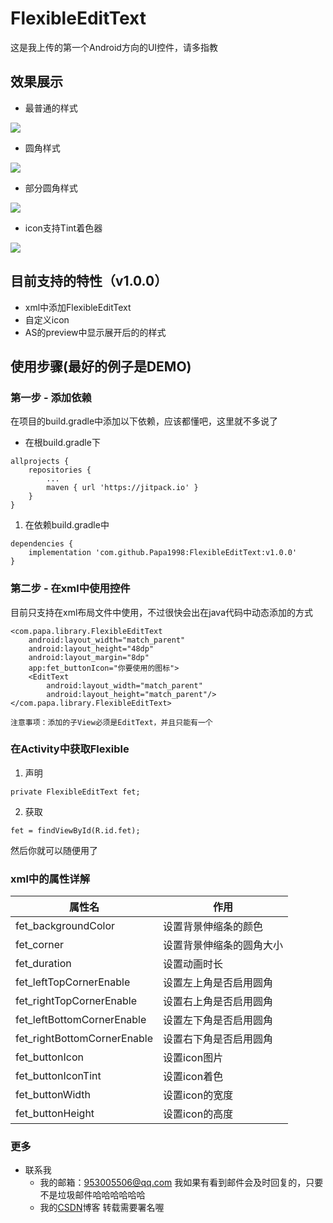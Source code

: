 # FlexibleEditText
这是我上传的第一个Android方向的UI控件，请多指教
## 效果展示
- 最普通的样式
 
![](https://github.com/Papa1998/FlexibleEditText/blob/master/image/fet_1.gif)
 
- 圆角样式
 
![](https://github.com/Papa1998/FlexibleEditText/blob/master/image/fet_2.gif)
 
- 部分圆角样式
 
![](https://github.com/Papa1998/FlexibleEditText/blob/master/image/fet_3.gif)
 
- icon支持Tint着色器
 
![](https://github.com/Papa1998/FlexibleEditText/blob/master/image/fet_4.gif)
  
## 目前支持的特性（v1.0.0）
 - xml中添加FlexibleEditText
 - 自定义icon
 - AS的preview中显示展开后的的样式
##  使用步骤(最好的例子是DEMO)
### 第一步 - 添加依赖
在项目的build.gradle中添加以下依赖，应该都懂吧，这里就不多说了
 - 在根build.gradle下

```
allprojects {
	repositories {
		...
		maven { url 'https://jitpack.io' }
	}
}
```

 1. 在依赖build.gradle中
```
dependencies {
	implementation 'com.github.Papa1998:FlexibleEditText:v1.0.0'
}
```
### 第二步 - 在xml中使用控件
目前只支持在xml布局文件中使用，不过很快会出在java代码中动态添加的方式
```
<com.papa.library.FlexibleEditText
	android:layout_width="match_parent"
	android:layout_height="48dp"
	android:layout_margin="8dp"
	app:fet_buttonIcon="你要使用的图标">
	<EditText
	    android:layout_width="match_parent"
	    android:layout_height="match_parent"/>
</com.papa.library.FlexibleEditText>
```
`注意事项：添加的子View必须是EditText，并且只能有一个`
### 在Activity中获取Flexible
 1. 声明
```
private FlexibleEditText fet;
```
2. 获取

```
fet = findViewById(R.id.fet);
```
然后你就可以随便用了
### xml中的属性详解
| 属性名 | 作用 |
|--|--|
| fet_backgroundColor | 设置背景伸缩条的颜色 |
| fet_corner | 设置背景伸缩条的圆角大小 |
| fet_duration | 设置动画时长 |
| fet_leftTopCornerEnable | 设置左上角是否启用圆角 |
| fet_rightTopCornerEnable | 设置右上角是否启用圆角 |
| fet_leftBottomCornerEnable | 设置左下角是否启用圆角 |
| fet_rightBottomCornerEnable | 设置右下角是否启用圆角 |
| fet_buttonIcon | 设置icon图片 |
| fet_buttonIconTint | 设置icon着色 |
| fet_buttonWidth | 设置icon的宽度 |
| fet_buttonHeight | 设置icon的高度 |
###  更多
 - 联系我
	- 我的邮箱：953005506@qq.com
		我如果有看到邮件会及时回复的，只要不是垃圾邮件哈哈哈哈哈哈
	- 我的[CSDN](https://blog.csdn.net/weixin_42530254)博客
		转载需要署名喔
